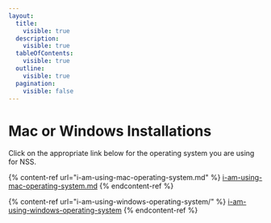 ```yaml
---
layout:
  title:
    visible: true
  description:
    visible: true
  tableOfContents:
    visible: true
  outline:
    visible: true
  pagination:
    visible: false
---
```


# Mac or Windows Installations

Click on the appropriate link below for the operating system you are using for NSS.

{% content-ref url="i-am-using-mac-operating-system.md" %}
[i-am-using-mac-operating-system.md](i-am-using-mac-operating-system.md)
{% endcontent-ref %}

{% content-ref url="i-am-using-windows-operating-system/" %}
[i-am-using-windows-operating-system](i-am-using-windows-operating-system/)
{% endcontent-ref %}

